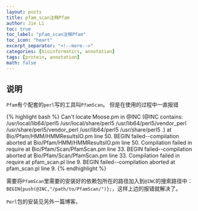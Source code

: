 ```yaml
---
layout: posts
title: pfam_scan注释Pfam
author: Jie Li
toc: true
toc_label: "pfam_scan注释Pfam"
toc_icon: "heart"
excerpt_separator: "<!--more-->"
categories: [bioinformatics, annotation]
tags: [protein, annotation]
math: false
---
```


## 说明

`Pfam`有个配套的`perl`写的工具叫`PfamScan`。
但是在使用的过程中一直报错

<!--more-->

{% highlight bash %}
Can't locate Moose.pm in @INC (@INC contains: /usr/local/lib64/perl5 /usr/local/share/perl5 /usr/lib64/perl5/vendor_perl /usr/share/perl5/vendor_perl /usr/lib64/perl5 /usr/share/perl5 .) at Bio/Pfam/HMM/HMMResultsIO.pm line 50.
BEGIN failed--compilation aborted at Bio/Pfam/HMM/HMMResultsIO.pm line 50.
Compilation failed in require at Bio/Pfam/Scan/PfamScan.pm line 33.
BEGIN failed--compilation aborted at Bio/Pfam/Scan/PfamScan.pm line 33.
Compilation failed in require at pfam_scan.pl line 9.
BEGIN failed--compilation aborted at pfam_scan.pl line 9.
{% endhighlight %}

需要将`PfamScan`里需要的安装好的依赖包所在的路径加入到`@INC`的搜索路径中：`BEGIN{push(@INC,"/path/to/PfamScan/")};`，这样上边的报错就解决了。

`Perl`包的安装见另外一篇博客。

